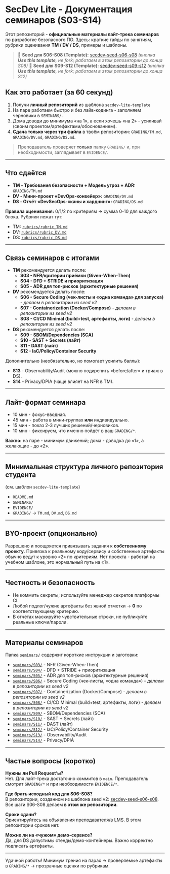 # SecDev Lite - Документация семинаров (S03-S14)

Этот репозиторий - **официальные материалы лайт-трека семинаров** по разработке безопасного ПО.
Здесь: краткие гайды по занятиям, рубрики оценивания **TM / DV / DS**, примеры и шаблоны.

 > 🔗 **Seed для S06-S08 (Template):** [secdev-seed-s06-s08](https://github.com/hse-secdev-2025-fall/secdev-seed-s06-s08)
 > *(кнопка **Use this template**, не fork; работаем в этом репозитории до конца S08)*
 > 🔗 **Seed для S09-S12 (Template):** [secdev-seed-s09-s12](https://github.com/hse-secdev-2025-fall/secdev-seed-s09-s12)
 > *(кнопка **Use this template**, не fork; работаем в этом репозитории до конца S12)*

## Как это работает (за 60 секунд)

1) Получи **личный репозиторий** из шаблона `secdev-lite-template`
2) На паре работаем быстро и без лайв-кодинга - заполняем черновики в `SEMINARS/`.
3) Дома доводи до минимума «на 1», а если хочешь «на 2» - усиливай (своим проектом/артефактами/обоснованием).  
4) **Сдача только через три файла** в твоём репозитории: `GRADING/TM.md`, `GRADING/DV.md`, `GRADING/DS.md`.

> Преподаватель проверяет **только** папку `GRADING/` и, при необходимости, заглядывает в `EVIDENCE/`.

---

## Что сдаётся

- **TM - Требования безопасности + Модель угроз + ADR:** `GRADING/TM.md`
- **DV - Мини-проект «DevOps-конвейер»:** `GRADING/DV.md`
- **DS - Отчёт «DevSecOps-сканы и харднинг»:** `GRADING/DS.md`

**Правила оценивания:** 0/1/2 по критериям → сумма 0-10 для каждого блока.
Рубрики лежат тут:

- TM: [`rubrics/rubric_TM.md`](rubrics/rubric_TM.md)
- DV: [`rubrics/rubric_DV.md`](rubrics/rubric_DV.md)
- DS: [`rubrics/rubric_DS.md`](rubrics/rubric_DS.md)

---

## Связь семинаров с итогами

- **TM** рекомендуется делать после:
  - **S03 - NFR/критерии приёмки (Given-When-Then)**
  - **S04 - DFD + STRIDE и приоритизация**
  - **S05 - ADR для топ-рисков (архитектурные решения)**
- **DV** рекомендуется делать после:
  - **S06 - Secure Coding (чек-листы и «одна команда» для запуска)** - *делаем в репозитории из seed v2*
  - **S07 - Containerization (Docker/Compose)** - *делаем в репозитории из seed v2*
  - **S08 - CI/CD Minimal (build+test, артефакты, логи)** - *делаем в репозитории из seed v2*
- **DS** рекомендуется делать после:
  - **S09 - SBOM/Dependencies (SCA)**
  - **S10 - SAST + Secrets (лайт)**
  - **S11 - DAST (лайт)**
  - **S12 - IaC/Policy/Container Security**

Дополнительно (необязательно, но помогает усилить баллы):

- **S13** - Observability/Audit (можно подкрепить «before/after» и триаж в DS).
- **S14** - Privacy/DPIA (чаще влияет на NFR в TM).

---

## Лайт-формат семинара

- 10 мин - фокус-вводная.
- 45 мин - работа в мини-группах **или** индивидуально.
- 15 мин - показ 2-3 лучших решений/черновиков.
- 10 мин - фиксируем, что именно пойдёт в ваш `GRADING/*`.

**Важно:** на паре - минимум движений; дома - доводка до «1», а желающие - до «2».

---

## Минимальная структура личного репозитория студента

(см. шаблон `secdev-lite-template`)

- `README.md`
- `SEMINARS/`
- `EVIDENCE/`
- `GRADING/` → `TM.md`, `DV.md`, `DS.md`

---

## BYO-проект (опционально)

Разрешено и поощряется привязывать задания к **собственному проекту**.
Привязка к реальному коду/сервису и собственные артефакты обычно ведут к уровню «2» по критериям.
Нет проекта - работай на учебном шаблоне, это нормальный путь на «1».

---

## Честность и безопасность

- Не коммить секреты; используйте менеджер секретов платформы CI.
- Любой подлог/чужие артефакты без явной отметки → **0** по соответствующему критерию.
- В отчётах маскируйте чувствительные строки, не публикуйте реальные ключи/пароли.

---

## Материалы семинаров

Папка [`seminars/`](seminars/) содержит короткие инструкции и заготовки:

- [`seminars/S03/`](seminars/S03/) - NFR (Given-When-Then)
- [`seminars/S04/`](seminars/S04/) - DFD + STRIDE + приоритизация
- [`seminars/S05/`](seminars/S05/) - ADR для топ-рисков (архитектурные решения)
- [`seminars/S06/`](seminars/S06/) - Secure Coding (чек-листы, «одна команда») - *делаем в репозитории из seed v2*
- [`seminars/S07/`](seminars/S07/) - Containerization (Docker/Compose) - *делаем в репозитории из seed v2*
- [`seminars/S08/`](seminars/S08/) - CI/CD Minimal (build+test, артефакты, логи) - *делаем в репозитории из seed v2*
- [`seminars/S09/`](seminars/S09/) - SBOM/Dependencies (SCA)
- [`seminars/S10/`](seminars/S10/) - SAST + Secrets (лайт)
- [`seminars/S11/`](seminars/S11/) - DAST (лайт)
- [`seminars/S12/`](seminars/S12/) - IaC/Policy/Container Security
- [`seminars/S13/`](seminars/S13/) - Observability/Audit
- [`seminars/S14/`](seminars/S14/) - Privacy/DPIA

---

## Частые вопросы (коротко)

**Нужны ли Pull Request’ы?**  
Нет. Для лайт-трека достаточно коммитов в `main`. Преподаватель смотрит `GRADING/*` и при необходимости `EVIDENCE/*`.

**Где брать исходный код для S06-S08?**  
В репозитории, созданном из шаблона seed v2: [secdev-seed-s06-s08](https://github.com/hse-secdev-2025-fall/secdev-seed-s06-s08). Все шаги S06-S08 делаем **в этом же репозитории**.

**Сроки сдачи?**  
Ориентируйтесь на объявления преподавателя/в LMS. В этом репозитории сроков нет.

**Можно ли на «чужом» демо-сервисе?**  
Да, для DS допустимы стенды/демо-контейнеры. Важно корректно подписать артефакты.

---

Удачной работы! Минимум трения на парах → проверяемые артефакты в `GRADING/*` → прозрачные оценки по рубрикам.
